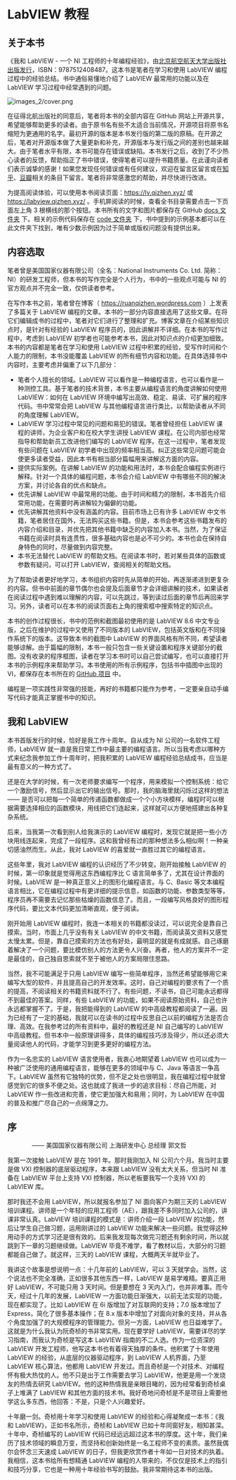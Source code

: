 # LabVIEW 教程

## 关于本书

《我和 LabVIEW - 一个 NI 工程师的十年编程经验》，由[北京航空航天大学出版社出版发行](http://service.buaapress.com.cn/mzs/book/detail/id/2624)，ISBN：9787512408487。这本书是笔者在学习和使用 LabVIEW 编程过程中的经验总结。书中通俗易懂地介绍了 LabVIEW 最常用的功能以及在 LabVIEW 学习过程中经常遇到的问题。

![images_2/cover.png](images_2/cover.png "原书封面")

在征得北航出版社的同意后，笔者将本书的全部内容在 GitHub 网站上开源共享，希望能够帮助更多的读者。由于原书名有些不太适合当前情况，开源项目将原书名缩短为更通用的名字。最初开源的版本是本书发行版的第二版的原稿。在开源之后，笔者对开源版本做了大量更新和补充，开源版本与发行版之间的差别也越来越大。由于笔者水平有限，本书可能存在错误或缺陷。本书发行之后，收到了不少热心读者的反馈，帮助指正了书中错误，使得笔者可以提升书籍质量。在此谨向读者们表示诚挚的感谢！如果您发现任何错误或有任何建议，欢迎在留言区留言或在[知乎](https://www.zhihu.com/question/335418423)、[豆瓣](https://book.douban.com/subject/4037097/)相关的条目下留言。笔者将非常感激您的帮助，并尽快进行改进。

为提高阅读体验，可以使用本书阅读页面：https://lv.qizhen.xyz/ 或 https://labview.qizhen.xyz/ 。手机屏阅读的时候，查看全书目录需要点击一下页面左上角 3 根横线的那个按钮。本书所有的文字和图片都保存在 GitHub [docs 文件夹](https://github.com/ruanqizhen/labview_book/tree/main/docs) 下。相关的示例代码保存在 [code 文件夹](https://github.com/ruanqizhen/labview_book/tree/main/code) 下，书中提到的示例基本都可以在此文件夹下找到，唯有少数示例因为过于简单或版权问题没有提供出来。


## 内容选取

笔者曾是美国国家仪器有限公司（全名：National Instruments Co. Ltd. 简称：NI）的研发工程师，但本书的写作完全是个人行为，书中的一些观点可能与 NI 的官方观点并不完全一致，仅供读者参考。

在写作本书之前，笔者曾在博客（ https://ruanqizhen.wordpress.com ）上发表了多篇关于 LabVIEW 编程的文章。本书的一部分内容直接选用了这些文章。在将它们编辑成书的过程中，笔者对它们进行了整理和扩充。博客文章在介绍某些知识点时，是针对有经验的 LabVIEW 程序员的，因此讲解并不详细。在本书的写作过程中，考虑到 LabVIEW 初学者也可能参考本书，因此对知识点的介绍更加细致。本书的内容都是笔者在学习和使用 LabVIEW 过程中积累的经验，受写作时间和个人能力的限制，本书没能覆盖 LabVIEW 的所有细节内容和功能。在具体选择书中内容时，主要考虑并偏重了以下几部分：

* 笔者个人擅长的领域。LabVIEW 可以看作是一种编程语言，也可以看作是一种测控工具。基于笔者的技术背景，本书主要从编程语言的角度讲解如何使用 LabVIEW：如何在 LabVIEW 环境中编写出高效、稳定、易读、可扩展的程序代码。书中常常会把 LabVIEW 与其他编程语言进行类比，以帮助读者从不同的角度理解 LabVIEW。
* LabVIEW 学习过程中常见的问题和易犯的错误。笔者曾经担任 LabVIEW 课程的讲师，为企业客户和在校大学生讲授 LabVIEW 课程。在公司内部也经常指导和帮助新员工改进他们编写的 LabVIEW 程序。在这一过程中，笔者发现有些问题在 LabVIEW 初学者中出现的频率相当高。纠正这些常见问题可能会使更多读者受益，因此本书有相当部分篇幅用来讲解这方面的内容。
* 提供实际案例。在讲解 LabVIEW 的功能和用法时，本书会配合编程实例进行解释。针对一个具体的编程问题，本书会介绍 LabVIEW 中有哪些不同的解决方案，并讨论各自的优点和缺点。
* 优先讲解 LabVIEW 中最常用的功能。由于时间和精力的限制，本书首先介绍常用功能，在需要时再讲解较为偏僻的功能。
* 优先讲解其他资料中没有涵盖的内容。目前市场上已有许多 LabVIEW 中文书籍，笔者居住在国外，无法购买这些书籍。但是，本书会参考这些书籍发布的内容介绍和目录，并优先把其他书籍中缺乏的内容加入本书。当然，为了保证书籍在阅读时具有连贯性，很多基础内容也是必不可少的。本书也会在保持自身特色的同时，尽量做到内容完整。
* 本书无法替代 LabVIEW 的帮助文档。在阅读本书时，若对某些具体的函数或参数有疑问，可以打开 LabVIEW，查阅相关的帮助文档。

为了帮助读者更好地学习，本书组织内容时先从简单的开始，再逐渐递进到更复杂的内容。但书中前面的章节偶尔也会提及后面章节才会详细讲解的技术，如果读者在阅读过程中遇到难以理解的内容，可以先跳过，等到读过后面的章节后再回来学习。另外，读者可以在本书的阅读页面右上角的搜索框中搜索特定的知识点。

本书的创作过程很长，书中的范例和截图最初使用的是 LabVIEW 8.6 中文专业版，之后在维护的过程中又使用了不同版本的 LabVIEW，包括英文版和在不同操作系统下的版本。这导致本书的截图中 LabVIEW 的界面风格有所不同，希望读者能够谅解。由于篇幅的限制，本书一般只包含一些关键设置和程序关键部分的截图。没有收录的程序框图，读者在学习本书时可以自己尝试编写，也可以直接打开本书的示例程序来帮助学习。本书使用的所有示例程序，包括书中插图中出现的 VI，都保存在本书所在的 [GitHub 项目](https://github.com/ruanqizhen/labview_book/tree/main/code) 中。

编程是一项实践性非常强的技能，再好的书籍都只能作为参考，一定要亲自动手编写代码才能真正掌握书中的知识。


## 我和 LabVIEW

本书首版发行的时候，恰好是我工作十周年。自从成为 NI 公司的一名软件工程师，LabVIEW 就一直是我日常工作中最主要的编程语言。所以当我考虑以哪种方式来纪念我参加工作十周年时，把我积累的 LabVIEW 编程经验总结成书，应当是最有意义的一种方式了。

还是在大学的时候，有一次老师要求编写一个程序，用来模拟一个控制系统：给它一个激励信号，然后显示出它的输出信号。那时，我的脑海里就闪烁过这样的想法 —— 是否可以把每一个简单的传递函数都做成一个个小方块模样，编程时可以根据需要选择相应的函数模块，用线把它们连起来，这样就可以方便地搭建出各种复杂系统。

后来，当我第一次看到别人给我演示的 LabVIEW 编程时，发现它就是把一些小方块用线连起来，完成了一段程序。这和我曾经有过的那种想法多么相似啊！一种亲切感油然而生。从此，我对 LabVIEW 的喜爱就一直胜过其它的编程语言。

这些年里，我对 LabVIEW 编程的认识经历了不少转变。刚开始接触 LabVIEW 的时候，第一印象就是觉得用这东西编程序比 C 语言简单多了，尤其在设计界面的时候。LabVIEW 是一种真正意义上的图形化编程语言。与 C、Basic 等文本编程语言相比，它在编程过程中有更详细的提示信息，如函数的功能、参数类型等等，程序员再不需要去记忆那些枯燥的函数信息了。而且，一段编写风格良好的图形程序代码，要比文本代码更加清晰直观，便于阅读。

刚开始用 LabVIEW 编程时，我连一本相关的书籍都没读过，可以说完全是靠自己摸索。当时，市面上几乎没有有关 LabVIEW 的中文书籍，而阅读英文资料又感觉太慢太累。但是，靠自己摸索的方法也有好处，最明显的就是有成就感。自己琢磨着解决了一个问题，要比模仿别人的方法更令人兴奋。再者，他人的方案并不一定是最佳的，自己独自思索就不至于被他人的方案局限住思路。

当然，我不可能满足于只用 LabVIEW 编写一些简单程序，当然还希望能够用它来编写大型的软件，并且提高自己的开发效率。这时，自己对编程的要求有了一个质的提高，不阅读相关的书籍资料就不行了。有些问题，不读书，自己可能永远都得不到最佳的答案。同样，有些 LabVIEW 的功能，如果不阅读原始资料，自己也许永远都掌握不了。于是，我把能得到的 LabVIEW 的中高级教程都阅读了一遍。因为已经有了一定的基础，我就可以在读书的过程中反思自己以前的编程方法是否合理、高效。在我参考过的所有资料中，最好的教程还是 NI 自己编写的 LabVIEW 中高级教程。但书本中一般原理讲得多，具体的编程技巧涉及得少，所以还必须大量阅读他人的代码，才能学习到更多更好的编程方法。

作为一名忠实的 LabVIEW 语言使用者，我衷心地期望着 LabVIEW 也可以成为一种被广泛使用的通用编程语言，能够在更多的领域中与 C、Java 等语言一争高下。LabVIEW 虽然有它独特的优势，但不足之处也很明显，我在编程过程中就曾感觉到它的很多不便之处。这也就成了我进一步的追求目标：尽自己所能，对 LabVIEW 作一些改进和完善，使它更加强大和易用；同时，为 LabVIEW 在中国的普及和推广尽自己的一点绵薄之力。


## 序

　　　　—— 美国国家仪器有限公司 上海研发中心 总经理 郭文哲

我第一次接触 LabVIEW 是在 1991 年。那时我刚加入 NI 公司六个月。我当时主要是做 VXI 控制器的底层驱动程序，本来跟 LabVIEW 没有太大关系，但当时 NI 准备在 LabVIEW 平台上支持 VXI 控制器，所以老板要我写一个支持 VXI 的 LabVIEW 库。

那时我还不会用 LabVIEW，所以就报名参加了 NI 面向客户为期三天的 LabVIEW 培训课程。讲师是一个年轻的应用工程师（AE），跟我差不多同时加入公司的，讲课非常认真。LabVIEW 培训课程的模式是：讲师介绍一段 LabVIEW 的功能，然后让学生自己做习题，运用刚讲过的 LabVIEW 功能来解决一些问题。我觉得这种用动手的方式学习还是很有效的。后来我发现每次做完习题还有剩余时间，所以就跳到下一章的习题继续做。LabVIEW 毕竟不难学，看了教材以后，大部分的习题都能自己做了。就这样，三天的 LabVIEW 课程，大概两天半就毕业了。

我讲这个故事是想说明一点：十几年前的 LabVIEW，可以 3 天就学会。当然，这个说法也不完全准确，正如很多其他东西一样，LabVIEW 是易学难精。要真正用好 LabVIEW，不可能只用 3 天时间。但是要想在 3 天内入门，也并非难事。而今天，经过十几年的发展，LabVIEW 一方面功能日渐强大，以前无法实现的功能，现在都实现了。比如 LabVIEW 在 6i 版增加了对互联网的支持；7.0 版本增加了 Express，简化了很多基本操作；在 8.x 版本中增加了对面向对象的支持，并从各个角度加强了的大规模程序的管理能力。但另一方面，LabVIEW 也日益难学了。这就是为什么我认为阮奇桢的书非常实用。现在要学好 LabVIEW，需要详尽的学习指南，而我认为奇桢是写这本 LabVIEW 指南的不二人选。作为一位资深的 LabVIEW 开发工程师，他写这本书也有着得天独厚的条件。他积累了十年使用 LabVIEW 的经验，从底层的仪器驱动程序，到 LabVIEW 人机界面，乃至 LabVIEW 核心算法，他都用 LabVIEW 开发过。而且奇桢是一个对技术、对编程怀有极大热忱的人。他不只是出于工作需要去学习 LabVIEW，他更是用一个发烧友的热情去研究 LabVIEW。他的这种热情我是亲眼目睹的，因为经常看到奇桢桌子上堆满了 LabVIEW 和其他方面的技术书。我好奇地问奇桢是不是项目上需要他学这么多东西，他回答：不是，只是个人兴趣爱好。

十年磨一剑。奇桢用十年学习和使用 LabVIEW 的经验和心得凝聚成一本书：《我和 LabVIEW》，正如书名所示，奇桢和 LabVIEW 已如十年同窗好友，相知甚深。十年中，奇桢编写的 LabVIEW 代码已经远远超过这本书的厚度。这十年，我们亲历了技术领域的瞬息万变，而坚持和创新始终是一名工程师不变的素质。虽然我偶尔会怀念三天速成 LabVIEW 的日子，但我更欣赏作者十年如一日对技术的执着。我相信，这本书给所有想精通 LabVIEW 编程的人带来的，不仅仅是技术上的指引和技巧分享，它也是一种用十年经验书写的鼓励。我非常期待这本书的出版。
